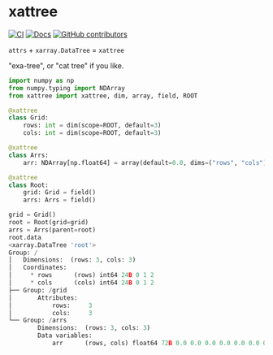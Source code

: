 # xattree

[![CI](https://github.com/modflowpy/xattree/actions/workflows/ci.yml/badge.svg)](https://github.com/modflowpy/xattree/actions/workflows/ci.yml)
[![Docs](https://readthedocs.org/projects/xattree/badge/?version=latest)](https://xattree.readthedocs.io/en/latest/?badge=latest)
[![GitHub contributors](https://img.shields.io/github/contributors/modflowpy/xattree)](https://img.shields.io/github/contributors/modflowpy/xattree)

`attrs` + `xarray.DataTree` = `xattree`

"exa-tree", or "cat tree" if you like.

```python
import numpy as np
from numpy.typing import NDArray
from xattree import xattree, dim, array, field, ROOT 

@xattree
class Grid:
    rows: int = dim(scope=ROOT, default=3)
    cols: int = dim(scope=ROOT, default=3)

@xattree
class Arrs:
    arr: NDArray[np.float64] = array(default=0.0, dims=("rows", "cols"))

@xattree
class Root:
    grid: Grid = field()
    arrs: Arrs = field()

grid = Grid()
root = Root(grid=grid)
arrs = Arrs(parent=root)
root.data
<xarray.DataTree 'root'>
Group: /
│   Dimensions:  (rows: 3, cols: 3)
│   Coordinates:
│     * rows      (rows) int64 24B 0 1 2
│     * cols      (cols) int64 24B 0 1 2
├── Group: /grid
│       Attributes:
│           rows:     3
│           cols:     3
└── Group: /arrs
        Dimensions:  (rows: 3, cols: 3)
        Data variables:
            arr      (rows, cols) float64 72B 0.0 0.0 0.0 0.0 0.0 0.0 0.0 0.0 0.0
```
